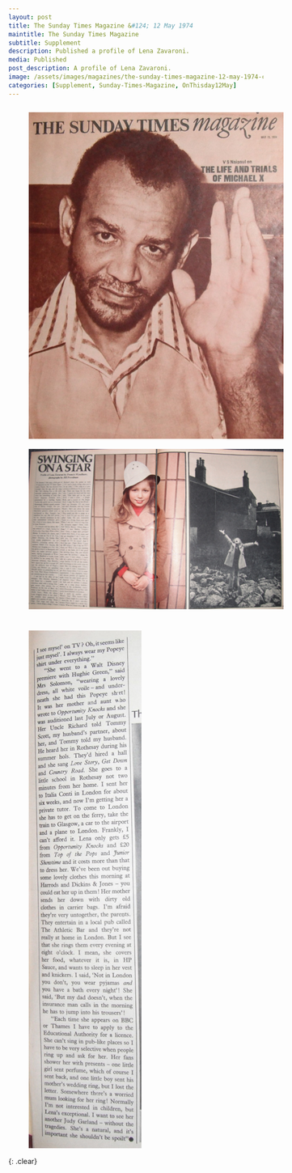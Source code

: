 ```yaml
---
layout: post
title: The Sunday Times Magazine &#124; 12 May 1974
maintitle: The Sunday Times Magazine
subtitle: Supplement
description: Published a profile of Lena Zavaroni.
media: Published
post_description: A profile of Lena Zavaroni.
image: /assets/images/magazines/the-sunday-times-magazine-12-may-1974-cover.jpg
categories: [Supplement, Sunday-Times-Magazine, OnThisday12May]
---
```



<figure class="fig1">
<a href="/assets/images/magazines/the-sunday-times-magazine-12-may-1974-cover.jpg"><img src="/assets/images/magazines/the-sunday-times-magazine-12-may-1974-cover.jpg" class="full-width zoom-in"></a>
<br /><br />
<a href="/assets/images/magazines/the-sunday-times-magazine-12-may-1974-inside-1.jpg"><img src="/assets/images/magazines/the-sunday-times-magazine-12-may-1974-inside-1.jpg" class="full-width zoom-in"></a>
</figure>

<figure class="fig2">
<a href="/assets/images/magazines/the-sunday-times-magazine-12-may-1974-inside-2.jpg"><img src="/assets/images/magazines/the-sunday-times-magazine-12-may-1974-inside-2.jpg" class="full-width zoom-in"></a>
</figure>


<br />{: .clear}

<style>
.fig1 {float:left; width:49%;}

.fig2 {float:right; width:49%;}

@media screen and (orientation:portrait) {
.fig1 {float:left; width:100%; margin-bottom: 25px;}
.fig2 {float:left; width:100%;}
}
</style>

